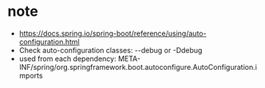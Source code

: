 # note
- https://docs.spring.io/spring-boot/reference/using/auto-configuration.html
- Check auto-configuration classes: --debug or -Ddebug
- used from each dependency: META-INF/spring/org.springframework.boot.autoconfigure.AutoConfiguration.imports

